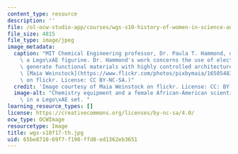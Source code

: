 ```yaml
---
content_type: resource
description: ''
file: /ol-ocw-studio-app/courses/wgs-s10-history-of-women-in-science-and-engineering-fall-2017/65be871069f7f190ffd8ed1362eb3651_wgs-s10f17-th.jpg
file_size: 4815
file_type: image/jpeg
image_metadata:
  caption: "MIT Chemical Engineering professor, Dr. Paula T. Hammond, depicted as\
    \ a Lego\xAE figurine. Dr. Hammond's work concerns the use of electrostatics to\
    \ generate functional materials with highly controlled architecture. (Image by\
    \ [Maia Weinstock](https://www.flickr.com/photos/pixbymaia/16505483066/in/photolist-zf5v9m-r9wV5f-ykuxM4-yZKNmU-Cua95L)\
    \ on flickr. License: CC BY-NC-SA.)"
  credit: 'Image courtesy of Maia Weinstock on flickr. License: CC: BY-NC-SA.'
  image-alt: "Chemistry equipment and a female African-American scientist are depicted\
    \ in a Lego\xAE set. "
learning_resource_types: []
license: https://creativecommons.org/licenses/by-nc-sa/4.0/
ocw_type: OCWImage
resourcetype: Image
title: wgs-s10f17-th.jpg
uid: 65be8710-69f7-f190-ffd8-ed1362eb3651
---
```

